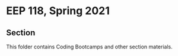 # EEP 118, Spring 2021
## Section

This folder contains Coding Bootcamps and other section materials.
